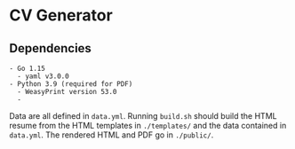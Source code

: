 # CV Generator

## Dependencies
```
- Go 1.15
  - yaml v3.0.0
- Python 3.9 (required for PDF)
  - WeasyPrint version 53.0
  -
```

Data are all defined in `data.yml`.  Running `build.sh` should build the
HTML resume from the HTML templates in `./templates/` and the data
contained in `data.yml`. The rendered HTML and PDF go in `./public/`.
